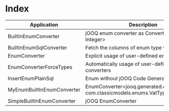 # Index

| Application                | Description
| ---------------------------|------------------------------------------------------------------------------|
| BuiltInEnumConverter       | jOOQ enum converter as Converter<VatType, Integer>                           | 
| BuiltInEnumSqlConverter    | Fetch the columns of enum type via SQL                                       |
| EnumConverter              | Explicit usage of user-defined enum converters                               |
| EnumConverterForceTypes    | Automatically usage of user-defined enum converters                          |
| InsertEnumPlainSql         | Enum without jOOQ Code Generator usage                                       |
| MyEnumBuiltInEnumConverter | EnumConverter<jooq.generated.enums.VatType, com.classicmodels.enums.VatType> |
| SimpleBuiltInEnumConverter | jOOQ EnumConverter                                                           |